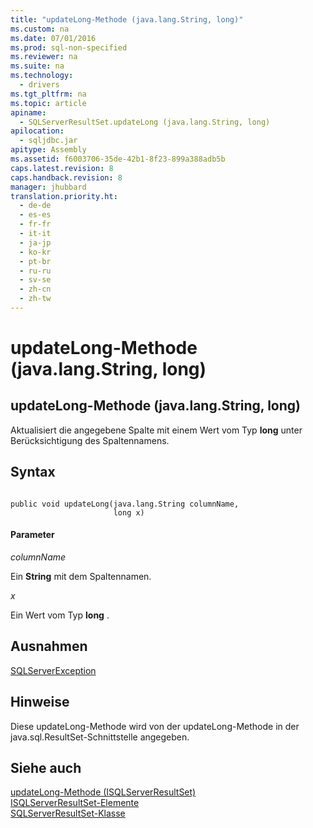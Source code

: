 ```yaml
---
title: "updateLong-Methode (java.lang.String, long)"
ms.custom: na
ms.date: 07/01/2016
ms.prod: sql-non-specified
ms.reviewer: na
ms.suite: na
ms.technology: 
  - drivers
ms.tgt_pltfrm: na
ms.topic: article
apiname: 
  - SQLServerResultSet.updateLong (java.lang.String, long)
apilocation: 
  - sqljdbc.jar
apitype: Assembly
ms.assetid: f6003706-35de-42b1-8f23-899a388adb5b
caps.latest.revision: 8
caps.handback.revision: 8
manager: jhubbard
translation.priority.ht: 
  - de-de
  - es-es
  - fr-fr
  - it-it
  - ja-jp
  - ko-kr
  - pt-br
  - ru-ru
  - sv-se
  - zh-cn
  - zh-tw
---
```

# updateLong-Methode (java.lang.String, long)
    
## updateLong\-Methode \(java.lang.String, long\)  
 Aktualisiert die angegebene Spalte mit einem Wert vom Typ **long** unter Berücksichtigung des Spaltennamens.  
  
## Syntax  
  
```  
  
public void updateLong(java.lang.String columnName,  
                       long x)  
```  
  
#### Parameter  
 *columnName*  
  
 Ein **String** mit dem Spaltennamen.  
  
 *x*  
  
 Ein Wert vom Typ **long** .  
  
## Ausnahmen  
 [SQLServerException](../content/SQLServerException-Class.md)  
  
## Hinweise  
 Diese updateLong\-Methode wird von der updateLong\-Methode in der java.sql.ResultSet\-Schnittstelle angegeben.  
  
## Siehe auch  
 [updateLong-Methode &#40;ISQLServerResultSet&#41;](../content/updateLong-Method--SQLServerResultSet-.md)   
 [ISQLServerResultSet-Elemente](../content/SQLServerResultSet-Members.md)   
 [SQLServerResultSet-Klasse](../content/SQLServerResultSet-Class.md)  
  
  